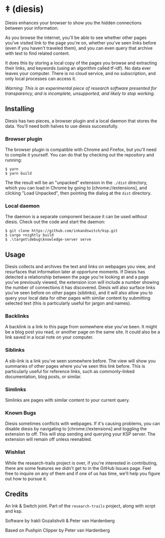 # ‡ (diesis)

Diesis enhances your browser to show you the hidden connections between your information.

As you browse the internet, you'll be able to see whether other pages you've visited link to the page you're on, whether you've seen links before (even if you haven't traveled them), and you can even query that archive with text to find related content.

It does this by storing a local copy of the pages you browse and extracting their links, and keywords (using an algorithm called tf-idf). No data ever leaves your computer. There is no cloud service, and no subscription, and only local processes can access it.

*Warning: This is an experimental piece of research software presented for transparency, and is incomplete, unsupported, and likely to stop working.*


## Installing

Diesis has two pieces, a browser plugin and a local daemon that stores the data. You'll need both halves to use diesis successfully.

### Browser plugin

The browser plugin is compatible with Chrome and Firefox, but you'll need to compile it yourself. You can do that by checking out the repository and running:

    $ yarn
    $ yarn build

The the result will be an "unpacked" extension in the `./dist` directory, which you can load in Chrome by going to [chrome://extensions], and clicking "Load Unpacked", then pointing the dialog at the `dist` directory.

### Local daemon

The daemon is a separate component because it can be used without diesis. Check out the code and start the daemon:

    $ git clone https://github.com/inkandswitch/ksp.git
    $ cargo +nightly build
    $ .\target\debug\knowledge-server serve

## Usage

Diesis collects and archives the text and links on webpages you view, and resurfaces that information later at opportune moments. If Diesis has detected a relationship between the page you're looking at and a page you've previously viewed, the extension icon will include a number showing the number of connections it has discovered. Diesis will also surface links you've seen before on other pages (siblinks), and it will also allow you to query your local data for other pages with similar content by submitting selected text (this is particularly useful for jargon and names).

### Backlinks

A backlink is a link to this page from somewhere else you've been. It might be a blog post you read, or another page on the same site. It could also be a link saved in a local note on your computer.

### Siblinks

A sib-link is a link you've seen somewhere before. The view will show you summaries of other pages where you've seen this link before. This is particularly useful for reference links, such as commonly-linked documentation, blog posts, or similar. 

### Simlinks

Simlinks are pages with similar content to your current query.

### Known Bugs

Diesis sometimes conflicts with webpages. If it's causing problems, you can disable diesis by navigating to [chrome://extensions] and toggling the extension to off. This will stop sending and querying your KSP server. The extension will remain off unless reenabled.

### Wishlist

While the research-trails project is over, if you're interested in contributing, there are some features we didn't get to in the GitHub Issues page. Feel free to inquire on any of them and if one of us has time, we'll help you figure out how to pursue it.

## Credits

An Ink & Switch joint. Part of the `research-trails` project, along with xcrpt and ksp.

Software by Irakli Gozalishvili & Peter van Hardenberg

Based on Pushpin Clipper by Peter van Hardenberg
